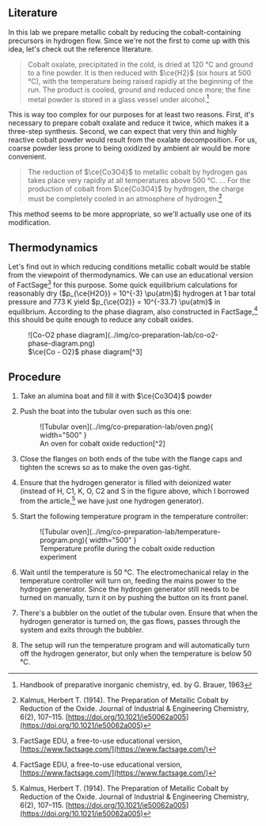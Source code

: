 ## Literature

In this lab we prepare metallic cobalt by reducing the cobalt-containing precursors in hydrogen flow. Since we're not the first to come up with this idea, let's check out the reference literature.

> Cobalt oxalate, precipitated in the cold, is dried at 120 °C and ground to a fine powder. It is then reduced with $\ce{H2}$ (six hours at 500 °C), with the temperature being raised rapidly at the beginning of the run. The product is cooled, ground and reduced once more; the fine metal powder is stored in a glass vessel under alcohol.[^1]

This is way too complex for our purposes for at least two reasons. First, it's necessary to prepare cobalt oxalate and reduce it twice, which makes it a three-step synthesis. Second, we can expect that very thin and highly reactive cobalt powder would result from the oxalate decomposition. For us, coarse powder less prone to being oxidized by ambient air would be more convenient.

> The reduction of $\ce{Co3O4}$ to metallic cobalt by hydrogen gas takes place very rapidly at all temperatures above 500 °C. … For the production of cobalt from $\ce{Co3O4}$ by hydrogen, the charge must be completely cooled in an atmosphere of hydrogen.[^2]

This method seems to be more appropriate, so we'll actually use one of its modification.

## Thermodynamics

Let's find out in which reducing conditions metallic cobalt would be stable from the viewpoint of thermodynamics. We can use an educational version of FactSage[^3] for this purpose. Some quick equilibrium calculations for reasonably dry ($p_{\ce{H2O}} = 10^{-3} \pu{atm}$) hydrogen at 1 bar total pressure and 773 K yield $p_{\ce{O2}} = 10^{-33.7} \pu{atm}$ in equilibrium. According to the phase diagram, also constructed in FactSage,[^3] this should be quite enough to reduce any cobalt oxides.

<figure markdown>
  ![Co-O2 phase diagram](../img/co-preparation-lab/co-o2-phase-diagram.png)
  <figcaption markdown>$\ce{Co - O2}$ phase diagram[^3]</figcaption>
</figure>

## Procedure

1. Take an alumina boat and fill it with $\ce{Co3O4}$ powder
2. Push the boat into the tubular oven such as this one:

    <figure markdown>
    ![Tubular oven](../img/co-preparation-lab/oven.png){ width="500" }
    <figcaption markdown>An oven for cobalt oxide reduction[^2]</figcaption>
    </figure>

3. Close the flanges on both ends of the tube with the flange caps and tighten the screws so as to make the oven gas-tight.
4. Ensure that the hydrogen generator is filled with deionized water (instead of H, C1, K, O, C2 and S in the figure above, which I borrowed from the article,[^2] we have just one hydrogen generator).
5. Start the following temperature program in the temperature controller:

    <figure markdown>
    ![Tubular oven](../img/co-preparation-lab/temperature-program.png){ width="500" }
    <figcaption markdown>Temperature profile during the cobalt oxide reduction experiment</figcaption>
    </figure>

6. Wait until the temperature is 50 °C. The electromechanical relay in the temperature controller will turn on, feeding the mains power to the hydrogen generator. Since the hydrogen generator still needs to be turned on manually, turn it on by pushing the button on its front panel.
7. There's a bubbler on the outlet of the tubular oven. Ensure that when the hydrogen generator is turned on, the gas flows, passes through the system and exits through the bubbler.
8. The setup will run the temperature program and will automatically turn off the hydrogen generator, but only when the temperature is below 50 °C.

[^1]: Handbook of preparative inorganic chemistry, ed. by G. Brauer, 1963
[^2]: Kalmus, Herbert T. (1914). The Preparation of Metallic Cobalt by Reduction of the Oxide. Journal of Industrial & Engineering Chemistry, 6(2), 107–115. [https://doi.org/10.1021/ie50062a005](https://doi.org/10.1021/ie50062a005)
[^3]: FactSage EDU, a free-to-use educational version, [https://www.factsage.com/](https://www.factsage.com/)